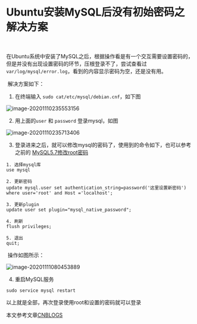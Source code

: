 # Ubuntu安装MySQL后没有初始密码之解决方案


<!--more-->

​		

​		在Ubuntu系统中安装了MySQL之后，根据操作看是有一个交互需要设置密码的，但是并没有出现设置密码的环节，压根登录不了，尝试查看过 `var/log/mysql/error.log`，看到的内容显示密码为空，还是没有用。

​		解决方案如下：

1. 在终端输入 `sudo cat/etc/mysql/debian.cnf`，如下图

![image-20201110235553156](https://pic.yqqy.top/blog/20201110235555.png?imageMogr2/format/webp/interlace/1 "debian.cnf")

2. 用上面的`user` 和 `password` 登录mysql，如图

![image-20201110235713406](https://pic.yqqy.top/blog/20201110235714.png?imageMogr2/format/webp/interlace/1 "登录成功")

3. 登录进来之后，就可以修改mysql的密码了，使用到的命令如下，也可以参考之前的 [MySQL5.7修改root密码](https://yqqy.top/mysql5.7-update-password/)

```mysql
1. 选择mysql库
use mysql

2. 更新密码
update mysql.user set authentication_string=password('这里设置新密码') where user='root' and Host ='localhost'; 

3. 更新plugin
update user set plugin="mysql_native_password";

4. 刷新
flush privileges;

5. 退出
quit;
```

​		操作如图所示：

![image-20201111080453889](https://pic.yqqy.top/blog/20201111080455.png?imageMogr2/format/webp/interlace/1 "修改密码")

4. 重启MySQL服务

```mysql
sudo service mysql restart
```

以上就是全部，再次登录使用root和设置的密码就可以登录



本文参考文章[CNBLOGS](https://www.cnblogs.com/williamjie/p/11126486.html)
